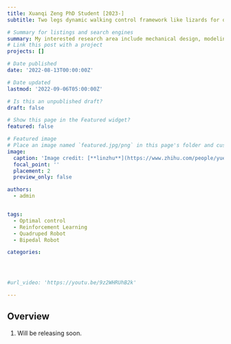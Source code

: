 ```yaml
---
title: Xuanqi Zeng PhD Student [2023-]
subtitle: Two legs dynamic walking control framework like lizards for quadruped robots.

# Summary for listings and search engines
summary: My interested research area include mechanical design, modeling and control of quadruped robots. I love jogging, watching movies and playing video games in my spare time.
# Link this post with a project
projects: []

# Date published
date: '2022-08-13T00:00:00Z'

# Date updated
lastmod: '2022-09-06T05:00:00Z'

# Is this an unpublished draft?
draft: false

# Show this page in the Featured widget?
featured: false

# Featured image
# Place an image named `featured.jpg/png` in this page's folder and customize its options here.
image:
  caption: 'Image credit: [**linzhu**](https://www.zhihu.com/people/yuexiaozhu)'
  focal_point: ''
  placement: 2
  preview_only: false

authors:
  - admin


tags:
  - Optimal control
  - Reinforcement Learning
  - Quadruped Robot
  - Bipedal Robot

categories:




#url_video: 'https://youtu.be/9z2WHRUhB2k'

---
```


## Overview

1. Will be releasing soon.

